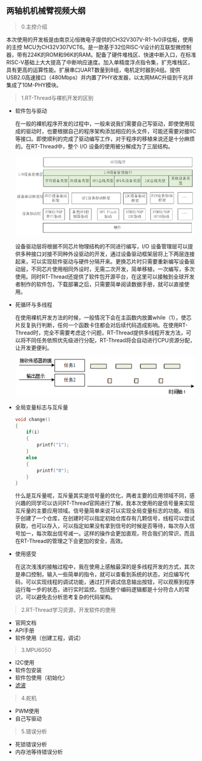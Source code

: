 ## 两轴机机械臂视频大纲

>   0.主控介绍

本次使用的开发板是由南京沁恒微电子提供的CH32V307V-R1-1v0评估板，使用的主控 MCU为CH32V307VCT6。是一款基于32位RISC-V设计的互联型微控制器，带有224K的ROM和96K的RAM。配备了硬件堆栈区、快速中断入口，在标准RISC-V基础上大大提高了中断响应速度。加入单精度浮点指令集，扩充堆栈区，具有更高的运算性能。扩展串口UART数量到8组，电机定时器到4组。提供USB2.0高速接口（480Mbps）并内置了PHY收发器，以太网MAC升级到千兆并集成了10M-PHY模块。


>   1.RT-Thread与裸机开发的区别

-   软件包与驱动

    在一般的裸机程序开发的过程中，一般来说我们需要自己写驱动，即使使用现成的驱动时，也要根据自己的程序架构添加相应的头文件，可能还需要对接IIC等接口。即使顺利的完成了驱动编写工作，对于程序的移植来说还是十分麻烦的。在RT-Thread中，整个 I/O 设备的使用被分解成为了三层结构。

    ![I/O 设备模型框架](readme.assets/io-dev.png)

    设备驱动层将根据不同芯片物理结构的不同进行编写，I/O 设备管理层可以提供多种接口对接不同种外设驱动的开发，通过设备驱动框架层将上下两层连接起来，可以实现软件驱动与硬件分隔开来。更换芯片时只需要重新编写设备驱动层，不同芯片使用相同外设时，无需二次开发，简单移植，一次编写，多次使用。同时RT-Thread还提供了软件包开源平台，在这里可以接触到全球开发者制作的软件包，下载部署之后，只需要简单阅读数据手册，就可以直接使用。

-   死循环与多线程

    在使用裸机开发方法的时候，一般情况下会在主函数内放置while（1），使芯片反复执行判断，任何一个函数卡住都会对后续代码造成影响。在使用RT-Thread时，完全不需要考虑这个问题，RT-Thread提供多线程开发方法，可以将不同任务依照优先级进行分配，RT-Thread将会自动进行CPU资源分配，让开发更便利。

    <img src="readme.assets/04Task_switching.png" alt="传感器数据接收任务与显示任务的切换执行" style="zoom:200%;" />

-   全局变量标志与互斥量

    ```c
    void change()
    {
        if(i)
        {
            printf("1");
        }
        else
        {
            printf("0");
        }
    }
    ```

    什么是互斥量呢，互斥量其实是信号量的优化，两者主要的应用领域不同，感兴趣的同学可以访问RT-Thread官网进行了解，我本次使用的是信号量来实现互斥量的主要应用领域。信号量简单来说可以实现全局变量标志的功能。相当于创建了一个仓库，在创建时可以指定初始仓库存有几颗信号，线程可以尝试获取，也可以存入，可以指定如果没有拿到信号的时候是否等待，每次存入信号加一，每次取出信号减一。这样的操作会更加直观，符合我们的常识，而且在RT-Thread的管理之下会更加的安全，高效。

-   使用感受

    在这次浅浅的接触过程中，我在使用上感触最深的是多线程开发的方式，其次是串口控制，输入一些简单的指令，就可以查看到系统的状态，对应编写代码，可以实现线程的调试功能，通过打开调试信息输出按钮，可以观察到程序运行每一步的状态，进行实时监控。包括整个编码逻辑都是十分符合人的常识，可以避免去分析思考复杂的代码架构。

>   2.RT-Thread学习资源，开发软件的使用

+   官网文档
+   API手册
+   软件使用（创建工程，调试）

>   3.MPU6050

+   I2C使用
+   软件包安装
+   软件包使用（初始化）
+   [滤波](https://blog.csdn.net/m0_51220742/article/details/123713420)

>   4.舵机

+   PWM使用
+   自己写驱动

>   5.错误分析

+   死锁错误分析
+   内存池等待错误分析

